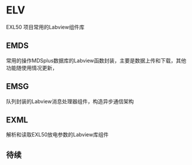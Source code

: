 # ELV
EXL50 项目常用的Labview组件库
## EMDS
常用的操作MDSplus数据库的Labview函数封装，主要是数据上传和下载，其他功能随使用情况更新，
## EMSG 
队列封装的Labview消息处理器组件，构造异步通信架构
## EXML
解析和读取EXL50放电参数的Labview库组件

## 待续
